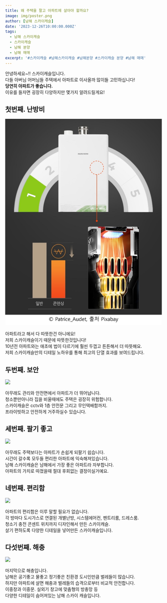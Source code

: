 ```yaml
---
title: 왜 주택을 팔고 아파트에 살아야 할까요?
image: img/poster.png
author: [남해 스카이캐슬]
date: '2023-12-26T10:00:00.000Z'
tags:  
  - 남해 스카이캐슬
  - 스카이캐슬
  - 남해 분양
  - 남해 매매
excerpt: '#스카이캐슬 #남해스카이캐슬 #남해분양 #스카이캐슬 분양 #남해 매매'
---
```


안녕하세요~!! 스카이캐슬입니다.<br>
다들 아버님 어머님들 주택에서 아파트로 이사올까 많이들 고민하십니다!<br>
<strong>당연히 아파트가 좋습니다.</strong><br> 이유를 들자면 굉장히 다양하지만 몇가지 알려드릴게요!

<h2>첫번째. 난방비</h2>
<img src="./img/gas-info.png">

아파트라고 해서 다 따뜻한건 아니에요!<br>
저희 스카이캐슬이기 때문에 따뜻한것입니다!<br>
10년전 아파트와는 애초에 법이 다르기에 훨씬 두껍고 튼튼해서 더 따뜻해요.<br>
저희 스카이캐슬만의 디테일 노하우를 통해 최고의 단열 효과를 보여드립니다.

<h2>두번째. 보안</h2>
<img src="./img/security-info.png">

아무래도 관리와 안전면에서 아파트가 더 뛰어납니다.<br>
청소뿐만아니라 집을 비울때에도 주택은 굉장히 위험합니다.<br>
스카이캐슬은 cctv와 1층 안전문 그리고 무인택배함까지.<br>
프라이빗하고 안전하게 거주하실수 있습니다.

<h2>세번째. 팔기 좋고</h2>
<img src="./img/sell-info.png">

아무래도 주택보다는 아파트가 손쉽게 되팔기 쉽습니다.<br>
시간이 갈수록 모두들 편리한 아파트에 익숙해져있습니다.<br>
남해 스카이캐슬은 남해에서 가장 좋은 아파트라 자부합니다.<br>
아파트의 가치로 따졌을때 절대 후회없는 결정이실거예요.

<h2>네번째. 편리함</h2>
<img src="./img/comfortable-info.png">

아파트의 편리함은 이루 말할 필요가 없습니다.<br>
각 방마다 도시가스로 연결된 개별난방, 시스템에어컨, 펜트리룸, 드레스룸.<br>
청소기 충전 콘센트 위치까지 디자인해서 만든 스카이캐슬.<br>
살기 편하도록 다양한 디테일을 넣어만든 스카이캐슬입니다.<br>

<h2>다섯번째. 해충</h2>
<img src="./img/bug-info.png">

마지막으로 해충입니다.<br>
남해은 공기좋고 물좋고 정기좋은 친환경 도시인만큼 벌레들이 많습니다.<br>
하지만 아파트에 살면 해충과 벌레들의 습격으로부터 비교적 안전합니다.<br>
이중창과 이중문. 실외기 창고에 맞춤형의 방충망 등 <br>다양한 디테일이 숨어져있는 남해 스카이 캐슬입니다.

